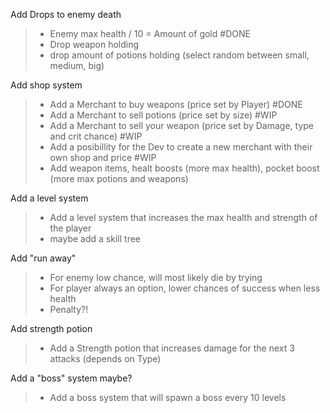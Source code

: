 Add Drops to enemy death
> - Enemy max health / 10 = Amount of gold #DONE
> - Drop weapon holding
> - drop amount of potions holding (select random between small, medium, big)

Add shop system
> - Add a Merchant to buy weapons (price set by Player) #DONE
> - Add a Merchant to sell potions (price set by size) #WIP
> - Add a Merchant to sell your weapon (price set by Damage, type and crit chance)  #WIP
> - Add a posibillity for the Dev to create a new merchant with their own shop and price #WIP
> - Add weapon items, healt boosts (more max health), pocket boost (more max potions and weapons) 

Add a level system
> - Add a level system that increases the max health and strength of the player
> - maybe add a skill tree


Add "run away"
> - For enemy low chance, will most likely die by trying
> - For player always an option, lower chances of success when less health
> - Penalty?!

Add strength potion
> - Add a Strength potion that increases damage for the next 3 attacks (depends on Type)

Add a "boss" system maybe?
> - Add a boss system that will spawn a boss every 10 levels